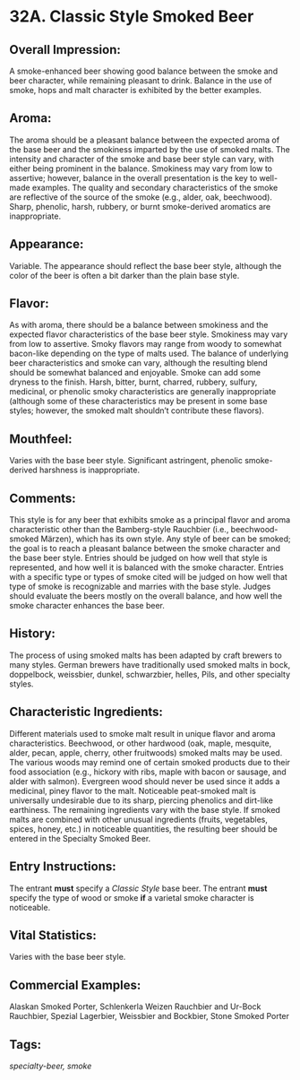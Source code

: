 # 32A. Classic Style Smoked Beer

## Overall Impression: 

A smoke-enhanced beer showing good balance between the smoke and beer character, while remaining pleasant to drink. Balance in the use of smoke, hops and malt character is exhibited by the better examples.

## Aroma: 

The aroma should be a pleasant balance between the expected aroma of the base beer and the smokiness imparted by the use of smoked malts. The intensity and character of the smoke and base beer style can vary, with either being prominent in the balance. Smokiness may vary from low to assertive; however, balance in the overall presentation is the key to well-made examples. The quality and secondary characteristics of the smoke are reflective of the source of the smoke (e.g., alder, oak, beechwood). Sharp, phenolic, harsh, rubbery, or burnt smoke-derived aromatics are inappropriate.

## Appearance: 

Variable. The appearance should reflect the base beer style, although the color of the beer is often a bit darker than the plain base style.

## Flavor: 

As with aroma, there should be a balance between smokiness and the expected flavor characteristics of the base beer style. Smokiness may vary from low to assertive. Smoky flavors may range from woody to somewhat bacon-like depending on the type of malts used. The balance of underlying beer characteristics and smoke can vary, although the resulting blend should be somewhat balanced and enjoyable. Smoke can add some dryness to the finish. Harsh, bitter, burnt, charred, rubbery, sulfury, medicinal, or phenolic smoky characteristics are generally inappropriate (although some of these characteristics may be present in some base styles; however, the smoked malt shouldn’t contribute these flavors).

## Mouthfeel: 

Varies with the base beer style. Significant astringent, phenolic smoke-derived harshness is inappropriate.

## Comments: 

This style is for any beer that exhibits smoke as a principal flavor and aroma characteristic other than the Bamberg-style Rauchbier (i.e., beechwood-smoked M&auml;rzen), which has its own style. Any style of beer can be smoked; the goal is to reach a pleasant balance between the smoke character and the base beer style. Entries should be judged on how well that style is represented, and how well it is balanced with the smoke character. Entries with a specific type or types of smoke cited will be judged on how well that type of smoke is recognizable and marries with the base style. Judges should evaluate the beers mostly on the overall balance, and how well the smoke character enhances the base beer.

## History: 

The process of using smoked malts has been adapted by craft brewers to many styles. German brewers have traditionally used smoked malts in bock, doppelbock, weissbier, dunkel, schwarzbier, helles, Pils, and other specialty styles.

## Characteristic Ingredients: 

Different materials used to smoke malt result in unique flavor and aroma characteristics. Beechwood, or other hardwood (oak, maple, mesquite, alder, pecan, apple, cherry, other fruitwoods) smoked malts may be used. The various woods may remind one of certain smoked products due to their food association (e.g., hickory with ribs, maple with bacon or sausage, and alder with salmon). Evergreen wood should never be used since it adds a medicinal, piney flavor to the malt. Noticeable peat-smoked malt is universally undesirable due to its sharp, piercing phenolics and dirt-like earthiness. The remaining ingredients vary with the base style. If smoked malts are combined with other unusual ingredients (fruits, vegetables, spices, honey, etc.) in noticeable quantities, the resulting beer should be entered in the Specialty Smoked Beer.

## Entry Instructions: 

The entrant **must** specify a _Classic Style_ base beer. The entrant **must** specify the type of wood or smoke **if** a varietal smoke character is noticeable.

## Vital Statistics: 

Varies with the base beer style.

## Commercial Examples: 

Alaskan Smoked Porter, Schlenkerla Weizen Rauchbier and Ur-Bock Rauchbier, Spezial Lagerbier, Weissbier and Bockbier, Stone Smoked Porter

## Tags: 

_specialty-beer, smoke_
